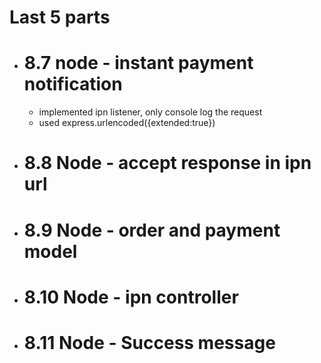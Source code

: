 # Last 5 parts

- # 8.7 node - instant payment notification
  - implemented ipn listener, only console log the request
  - used express.urlencoded({extended:true})
- # 8.8 Node - accept response in ipn url
- # 8.9 Node - order and payment model
- # 8.10 Node - ipn controller
- # 8.11 Node - Success message
